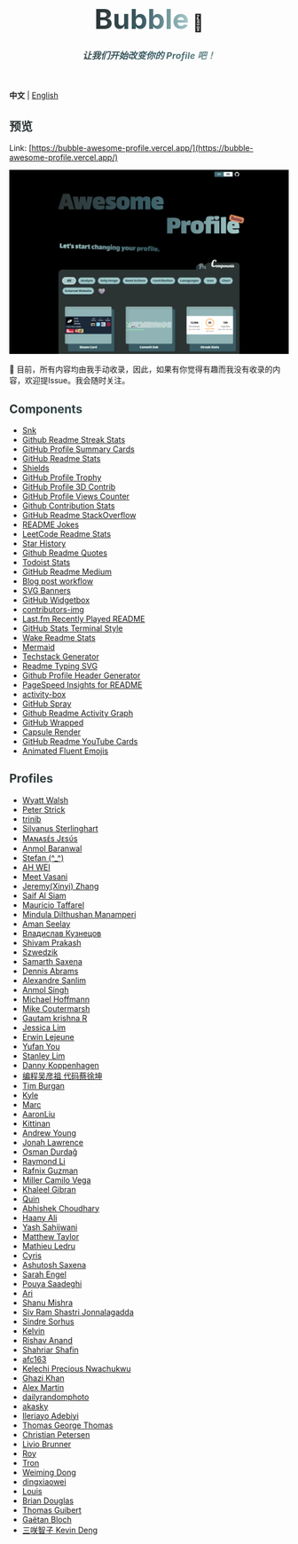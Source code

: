 <h1 align="center">
  <span style="background-image: linear-gradient(to right, #2C3333, #395B64, #A5C9CA);color: transparent;-webkit-background-clip: text;font-size:50px;">Bubble</span>
  <span style="font-size:30px;">👻</span>
</h1>
<h3 style="margin-bottom:50px;background-image: linear-gradient(to right, #2C3333, #395B64, #A5C9CA);color: transparent;-webkit-background-clip: text;" align="center">
<i>让我们开始改变你的 Profile 吧！</i>
</h3>

**中文** | [English](./README.md)

<h2
  style="background-image: linear-gradient(to right, #2C3333, #395B64, #A5C9CA);color: transparent;-webkit-background-clip: text;"
>
  预览
</h2>

Link: [https://bubble-awesome-profile.vercel.app/](https://bubble-awesome-profile.vercel.app/)

![](https://raw.githubusercontent.com/LHRUN/file-store/main/bubble/snapshot_preview_v1.1.0.png)

<p>
  📜 目前，所有内容均由我手动收录，因此，如果有你觉得有趣而我没有收录的内容，欢迎提Issue。我会随时关注。
</p>

<h2
  style="background-image: linear-gradient(to right, #2C3333, #395B64, #A5C9CA);color: transparent;-webkit-background-clip: text;"
>
  Components
</h2>

+ [Snk](https://github.com/Platane/snk)
+ [Github Readme Streak Stats](https://github.com/DenverCoder1/github-readme-streak-stats)
+ [GitHub Profile Summary Cards](https://github.com/vn7n24fzkq/github-profile-summary-cards)
+ [GitHub Readme Stats](https://github.com/anuraghazra/github-readme-stats)
+ [Shields](https://github.com/badges/shields)
+ [GitHub Profile Trophy](https://github.com/ryo-ma/github-profile-trophy)
+ [GitHub Profile 3D Contrib](https://github.com/yoshi389111/github-profile-3d-contrib)
+ [GitHub Profile Views Counter](https://github.com/antonkomarev/github-profile-views-counter)
+ [Github Contribution Stats](https://github.com/LordDashMe/github-contribution-stats)
+ [GitHub Readme StackOverflow](https://github.com/omidnikrah/github-readme-stackoverflow)
+ [README Jokes](https://github.com/ABSphreak/readme-jokes)
+ [LeetCode Readme Stats](https://github.com/KnlnKS/leetcode-stats)
+ [Star History](https://github.com/star-history/star-history)
+ [Github Readme Quotes](https://github.com/PiyushSuthar/github-readme-quotes)
+ [Todoist Stats](https://github.com/abhisheknaiidu/todoist-readme)
+ [GitHub Readme Medium](https://github.com/omidnikrah/github-readme-medium)
+ [Blog post workflow](https://github.com/gautamkrishnar/blog-post-workflow)
+ [SVG Banners](https://github.com/Akshay090/svg-banners)
+ [GitHub Widgetbox](https://github.com/Jurredr/github-widgetbox)
+ [contributors-img](https://github.com/lacolaco/contributors-img)
+ [Last.fm Recently Played README](https://github.com/JeffreyCA/lastfm-recently-played-readme)
+ [GitHub Stats Terminal Style](https://github.com/yogeshwaran01/github-stats-terminal-style)
+ [Wake Readme Stats](https://github.com/anmol098/waka-readme-stats)
+ [Mermaid](https://github.com/mermaid-js/mermaid)
+ [Techstack Generator](https://techstack-generator.vercel.app/)
+ [Readme Typing SVG](https://github.com/DenverCoder1/readme-typing-svg)
+ [Github Profile Header Generator](https://github.com/leviarista/github-profile-header-generator)
+ [PageSpeed Insights for README](https://github.com/ankurparihar/readme-pagespeed-insights)
+ [activity-box](https://github.com/JasonEtco/activity-box)
+ [GitHub Spray](https://github.com/Annihil/github-spray)
+ [Github Readme Activity Graph](https://github.com/Ashutosh00710/github-readme-activity-graph)
+ [GitHub Wrapped](https://github.com/neat-run/wrapped)
+ [Capsule Render](https://github.com/kyechan99/capsule-render)
+ [GitHub Readme YouTube Cards](https://github.com/DenverCoder1/github-readme-youtube-cards)
+ [Animated Fluent Emojis](https://animated-fluent-emoji.vercel.app/)

<h2
  style="background-image: linear-gradient(to right, #2C3333, #395B64, #A5C9CA);color: transparent;-webkit-background-clip: text;"
>
  Profiles
</h2>

+ [Wyatt Walsh](https://github.com/wyattowalsh)
+ [Peter Strick](https://github.com/PeterStrick)
+ [trinib](https://github.com/trinib)
+ [Silvanus Sterlinghart](https://github.com/FierceMao)
+ [Mᴀɴᴀsᴇ́s Jᴇsᴜ́s](https://github.com/manasesjesus)
+ [Anmol Baranwal](https://github.com/Anmol-Baranwal)
+ [Stefan (^_^)](https://github.com/cornatul)
+ [AH WEI](https://github.com/kwchang0831)
+ [Meet Vasani](https://github.com/D4-80593-meetvasani)
+ [Jeremy(Xinyi) Zhang](https://github.com/Jeremyzzzz)
+ [Saif Al Siam](https://github.com/alsiam)
+ [Mauricio Taffarel](https://github.com/taffarel55)
+ [Mindula Dilthushan Manamperi](https://github.com/Mindula-Dilthushan)
+ [Aman Seelay](https://github.com/ImSeelay)
+ [Владислав Кузнецов](https://github.com/SmithyVL)
+ [Shivam Prakash](https://github.com/Shivam171)
+ [Szwedzik](https://github.com/szwedzik)
+ [Samarth Saxena](https://github.com/SamarthSaxena10)
+ [Dennis Abrams](https://github.com/dennisabrams)
+ [Alexandre Sanlim](https://github.com/alexandresanlim)
+ [Anmol Singh](https://github.com/anmol098)
+ [Michael Hoffmann](https://github.com/mokkapps)
+ [Mike Coutermarsh](https://github.com/mscoutermarsh)
+ [Gautam krishna R](https://github.com/gautamkrishnar)
+ [Jessica Lim](https://github.com/JessicaLim8)
+ [Erwin Lejeune](https://github.com/guilyx)
+ [Yufan You](https://github.com/ouuan)
+ [Stanley Lim](https://github.com/Spiderpig86)
+ [Danny Koppenhagen](https://github.com/d-koppenhagen)
+ [编程吴彦祖 代码蔡徐坤](https://github.com/itgoyo)
+ [Tim Burgan](https://github.com/timburgan)
+ [Kyle](https://github.com/kylepls)
+ [Marc](https://github.com/marcizhu)
+ [AaronLiu](https://github.com/HFO4)
+ [Kittinan](https://github.com/kittinan)
+ [Andrew Young](https://github.com/andyruwruw)
+ [Jonah Lawrence](https://github.com/DenverCoder1)
+ [Osman Durdağ](https://github.com/zumrudu-anka)
+ [Raymond Li](https://github.com/Raymo111)
+ [Rafnix Guzman](https://github.com/rafnixg)
+ [Miller Camilo Vega](https://github.com/minoveaz)
+ [Khaleel Gibran](https://github.com/khalby786)
+ [Quin](https://github.com/cheesits456)
+ [Abhishek Choudhary](https://github.com/theabbie)
+ [Haany Ali](https://github.com/MarikIshtar007)
+ [Yash Sahijwani](https://github.com/Terabyte17)
+ [Matthew Taylor](https://github.com/Wrapperup)
+ [Mathieu Ledru](https://github.com/matyo91)
+ [Cyris](https://github.com/CyrisXD)
+ [Ashutosh Saxena](https://github.com/Xx-Ashutosh-xX)
+ [Sarah Engel](https://github.com/PrincessAkira)
+ [Pouya Saadeghi](https://github.com/saadeghi)
+ [Ari](https://github.com/ari-hacks)
+ [Shanu Mishra](https://github.com/Shanu1515)
+ [Siv Ram Shastri Jonnalagadda](https://github.com/Prince-Shivaram)
+ [Sindre Sorhus](https://github.com/sindresorhus)
+ [Kelvin](https://github.com/KelviNosse)
+ [Rishav Anand](https://github.com/rishavanand)
+ [Shahriar Shafin](https://github.com/ShahriarShafin)
+ [afc163](https://github.com/afc163)
+ [Kelechi Precious Nwachukwu](https://github.com/PluckyPrecious)
+ [Ghazi Khan](https://github.com/gkhan205)
+ [Alex Martin](https://github.com/AlexMartinFR)
+ [dailyrandomphoto](https://github.com/dailyrandomphoto)
+ [akasky](https://github.com/akasrai)
+ [Ileriayo Adebiyi](https://github.com/ileriayo)
+ [Thomas George Thomas](https://github.com/Thomas-George-T)
+ [Christian Petersen](https://github.com/fnky)
+ [Livio Brunner](https://github.com/BrunnerLivio)
+ [Roy](https://github.com/RoyRao2333)
+ [Tron](https://github.com/Achuan-2)
+ [Weiming Dong](https://github.com/dongweiming)
+ [dingxiaowei](https://github.com/dingxiaowei)
+ [Louis](https://github.com/Louis3797)
+ [Brian Douglas](https://github.com/bdougie)
+ [Thomas Guibert](https://github.com/thmsgbrt)
+ [Gaëtan Bloch](https://github.com/gaetanBloch)
+ [三咲智子 Kevin Deng](https://github.com/sxzz)
